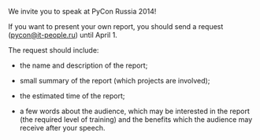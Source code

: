 We invite you to speak at PyСon Russia 2014! 

If you want to present your own report,  you should send a request (pycon@it-people.ru) until April 1. 

The request should include: 

* the name and description of the report; 

* small summary of the report (which projects are involved); 

* the estimated time of the report; 

* a few words about the audience, which may be interested in the report (the required level of training) and the benefits which the audience may receive after your speech.
